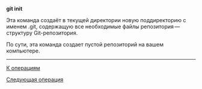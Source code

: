 **git init**

Эта команда создаёт в текущей директории новую поддиректорию с именем .git, содержащую все необходимые файлы репозитория — структуру Git-репозитория.

По сути, эта команда создает пустой репозиторий на вашем компьютере.

---
[К операциям](./operations-git/Git-operations)

 [Следующая операция](./operations-git/Git-push.md)